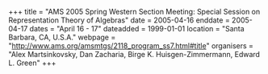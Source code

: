 +++
title = "AMS 2005 Spring Western Section Meeting: Special Session on Representation Theory of Algebras"
date = 2005-04-16
enddate = 2005-04-17
dates = "April 16 - 17"
dateadded = 1999-01-01
location = "Santa Barbara, CA, U.S.A."
webpage = "http://www.ams.org/amsmtgs/2118_program_ss7.html#title"
organisers = "Alex Martsinkovsky, Dan Zacharia, Birge K. Huisgen-Zimmermann, Edward L. Green"
+++
